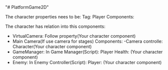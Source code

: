 "# PlatformGame2D" 


The character properties nees to be:
Tag: Player
Components:


The character has relation into this components:
- VirtualCamera: Follow property(Your character component)
- Main Camera(If use camera for stages)
  Components:
    -Camera controlle: Character(Your character component)
- GameManager: In Game Manager(Script): Player Health: (Your character component)
- Enemy: In  Enemy Controller(Script): Player: (Your character component)
     
